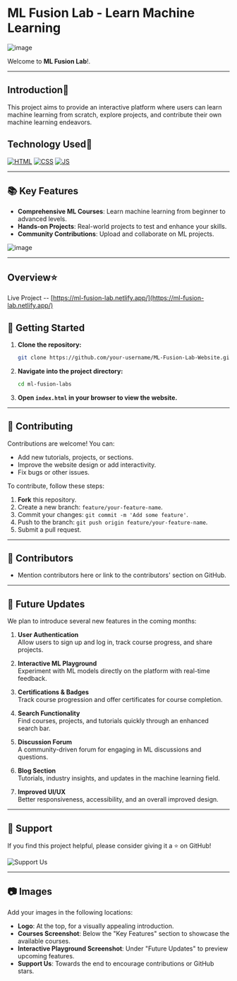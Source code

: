 # ML Fusion Lab - Learn Machine Learning

![image](https://github.com/user-attachments/assets/92d11c70-7352-487d-abde-b3eecf4abbfe)

Welcome to **ML Fusion Lab**!.

---

## Introduction📌

This project aims to provide an interactive platform where users can learn machine learning from scratch, explore projects, and contribute their own machine learning endeavors.

## Technology Used🚀

<p>
  <a href="https://www.w3schools.com/html/"> <img src="https://img.icons8.com/color/70/000000/html-5--v1.png" alt="HTML" /></a>
  <a href="https://www.w3schools.com/css/"> <img src="https://img.icons8.com/color/70/000000/css3.png" alt="CSS" /></a>
  <a href="https://www.w3schools.com/js/"><img src="https://img.icons8.com/color/70/000000/javascript--v1.png" alt="JS" /></a>
</p>

---

## 📚 Key Features

- **Comprehensive ML Courses**: Learn machine learning from beginner to advanced levels.
- **Hands-on Projects**: Real-world projects to test and enhance your skills.
- **Community Contributions**: Upload and collaborate on ML projects.

![image](https://github.com/user-attachments/assets/3b18330d-db03-4e4d-adef-28fbf5a4401a)

---
## Overview⭐

Live Project -- [https://ml-fusion-lab.netlify.app/](https://ml-fusion-lab.netlify.app/)


## 🚀 Getting Started

1. **Clone the repository:**

    ```bash
    git clone https://github.com/your-username/ML-Fusion-Lab-Website.git
    ```

2. **Navigate into the project directory:**

    ```bash
    cd ml-fusion-labs
    ```

3. **Open `index.html` in your browser to view the website.**

---

## 🎯 Contributing

Contributions are welcome! You can:

- Add new tutorials, projects, or sections.
- Improve the website design or add interactivity.
- Fix bugs or other issues.

To contribute, follow these steps:

1. **Fork** this repository.
2. Create a new branch: `feature/your-feature-name`.
3. Commit your changes: `git commit -m 'Add some feature'`.
4. Push to the branch: `git push origin feature/your-feature-name`.
5. Submit a pull request.

---

## 👥 Contributors

- Mention contributors here or link to the contributors' section on GitHub.

---

## 📝 Future Updates

We plan to introduce several new features in the coming months:

1. **User Authentication**  
   Allow users to sign up and log in, track course progress, and share projects.
  
2. **Interactive ML Playground**  
   Experiment with ML models directly on the platform with real-time feedback.
  
3. **Certifications & Badges**  
   Track course progression and offer certificates for course completion.

4. **Search Functionality**  
   Find courses, projects, and tutorials quickly through an enhanced search bar.

5. **Discussion Forum**  
   A community-driven forum for engaging in ML discussions and questions.

6. **Blog Section**  
   Tutorials, industry insights, and updates in the machine learning field.

7. **Improved UI/UX**  
   Better responsiveness, accessibility, and an overall improved design.

---

## 📢 Support

If you find this project helpful, please consider giving it a ⭐ on GitHub!

![Support Us](path_to_support_image)

---

## 📷 Images

Add your images in the following locations:

- **Logo**: At the top, for a visually appealing introduction.
- **Courses Screenshot**: Below the "Key Features" section to showcase the available courses.
- **Interactive Playground Screenshot**: Under "Future Updates" to preview upcoming features.
- **Support Us**: Towards the end to encourage contributions or GitHub stars.

